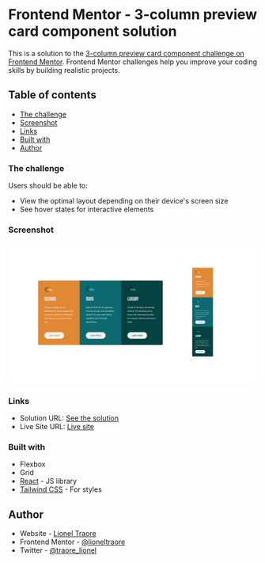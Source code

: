 # Frontend Mentor - 3-column preview card component solution

This is a solution to the [3-column preview card component challenge on Frontend Mentor](https://www.frontendmentor.io/challenges/3column-preview-card-component-pH92eAR2-). Frontend Mentor challenges help you improve your coding skills by building realistic projects. 

## Table of contents

  - [The challenge](#the-challenge)
  - [Screenshot](#screenshot)
  - [Links](#links)
  - [Built with](#built-with)
- [Author](#author)

### The challenge

Users should be able to:

- View the optimal layout depending on their device's screen size
- See hover states for interactive elements

### Screenshot

![](./screenshot.png)


### Links

- Solution URL: [See the solution](https://www.frontendmentor.io/solutions/column-preview-card-using-react-and-tailwind-css-gcSZxfIamZ)
- Live Site URL: [Live site](https://col-prev.lioneltraore.com)


### Built with

- Flexbox
- Grid
- [React](https://reactjs.org/) - JS library
- [Tailwind CSS](https://tailwindcss.com/) - For styles


## Author

- Website - [Lionel Traore](https://lioneltraore.com)
- Frontend Mentor - [@lioneltraore](https://www.frontendmentor.io/profile/yourusername)
- Twitter - [@traore_lionel](https://www.twitter.com/traore_lionel)
